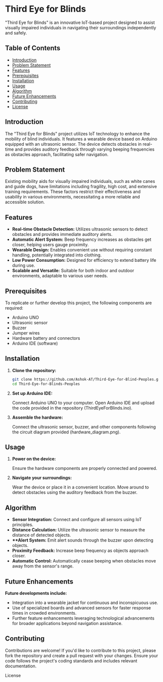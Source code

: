 # Third Eye for Blinds

"Third Eye for Blinds" is an innovative IoT-based project designed to assist visually impaired individuals in navigating their surroundings independently and safely.

## Table of Contents

- [Introduction](#introduction)
- [Problem Statement](#problem-statement)
- [Features](#features)
- [Prerequisites](#prerequisites)
- [Installation](#installation)
- [Usage](#usage)
- [Algorithm](#algorithm)
- [Future Enhancements](#future-enhancements)
- [Contributing](#contributing)
- [License](#license)

## Introduction

The "Third Eye for Blinds" project utilizes IoT technology to enhance the mobility of blind individuals. It features a wearable device based on Arduino equipped with an ultrasonic sensor. The device detects obstacles in real-time and provides auditory feedback through varying beeping frequencies as obstacles approach, facilitating safer navigation.

## Problem Statement

Existing mobility aids for visually impaired individuals, such as white canes and guide dogs, have limitations including fragility, high cost, and extensive training requirements. These factors restrict their effectiveness and usability in various environments, necessitating a more reliable and accessible solution.

## Features

- **Real-time Obstacle Detection:** Utilizes ultrasonic sensors to detect obstacles and provides immediate auditory alerts.
- **Automatic Alert System:** Beep frequency increases as obstacles get closer, helping users gauge proximity.
- **Wearable Design:** Enables convenient use without requiring constant handling, potentially integrated into clothing.
- **Low Power Consumption:** Designed for efficiency to extend battery life during use.
- **Scalable and Versatile:** Suitable for both indoor and outdoor environments, adaptable to various user needs.

## Prerequisites

To replicate or further develop this project, the following components are required:
- Arduino UNO
- Ultrasonic sensor
- Buzzer
- Jumper wires
- Hardware battery and connectors
- Arduino IDE (software)

## Installation

1. **Clone the repository:**
   ```bash
   git clone https://github.com/Ashok-AT/Third-Eye-for-Blind-Peoples.git
   cd Third-Eye-for-Blinds-Peoples
   ```
2. **Set up Arduino IDE:**

   Connect Arduino UNO to your computer.
   Open Arduino IDE and upload the code provided in the repository (ThirdEyeForBlinds.ino).

3. **Assemble the hardware:**

   Connect the ultrasonic sensor, buzzer, and other components following the circuit diagram provided (hardware_diagram.png).

## Usage

1. **Power on the device:**

   Ensure the hardware components are properly connected and powered.

2. **Navigate your surroundings:**

   Wear the device or place it in a convenient location.
   Move around to detect obstacles using the auditory feedback from the buzzer.

## Algorithm

- <b>Sensor Integration:</b> Connect and configure all sensors using IoT principles.
- <b>Distance Calculation:</b> Utilize the ultrasonic sensor to measure the distance of detected objects.
- <b>**Alert System:</b> Emit alert sounds through the buzzer upon detecting objects.
- <b>Proximity Feedback:</b> Increase beep frequency as objects approach closer.
- <b>Automatic Control:</b> Automatically cease beeping when obstacles move away from the sensor's range.

## Future Enhancements

<b>Future developments include:</b>

- Integration into a wearable jacket for continuous and inconspicuous use.
- Use of specialized boards and advanced sensors for faster response times in crowded environments.
- Further feature enhancements leveraging technological advancements for broader applications beyond navigation assistance.

## Contributing

Contributions are welcome! If you'd like to contribute to this project, please fork the repository and create a pull request with your changes. Ensure your code follows the project's coding standards and includes relevant documentation.

License
